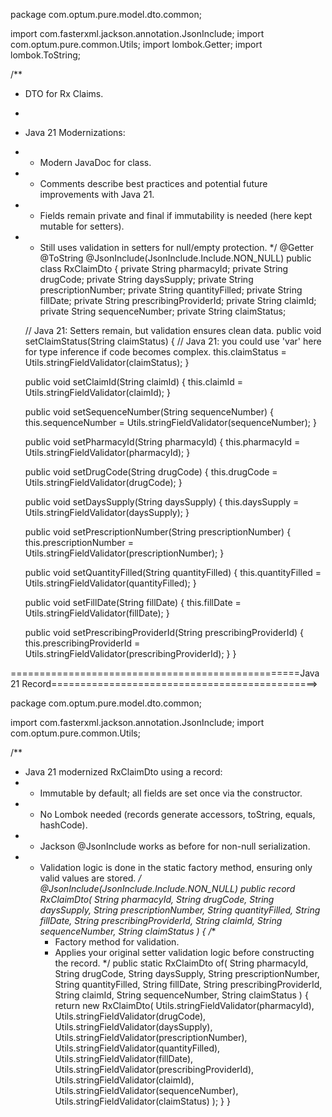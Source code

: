 package com.optum.pure.model.dto.common;

import com.fasterxml.jackson.annotation.JsonInclude;
import com.optum.pure.common.Utils;
import lombok.Getter;
import lombok.ToString;

/**
 * DTO for Rx Claims.
 *
 * Java 21 Modernizations:
 * - Modern JavaDoc for class.
 * - Comments describe best practices and potential future improvements with Java 21.
 * - Fields remain private and final if immutability is needed (here kept mutable for setters).
 * - Still uses validation in setters for null/empty protection.
 */
@Getter
@ToString
@JsonInclude(JsonInclude.Include.NON_NULL)
public class RxClaimDto {
    private String pharmacyId;
    private String drugCode;
    private String daysSupply;
    private String prescriptionNumber;
    private String quantityFilled;
    private String fillDate;
    private String prescribingProviderId;
    private String claimId;
    private String sequenceNumber;
    private String claimStatus;

    // Java 21: Setters remain, but validation ensures clean data.
    public void setClaimStatus(String claimStatus) {
        // Java 21: you could use 'var' here for type inference if code becomes complex.
        this.claimStatus = Utils.stringFieldValidator(claimStatus);
    }

    public void setClaimId(String claimId) {
        this.claimId = Utils.stringFieldValidator(claimId);
    }

    public void setSequenceNumber(String sequenceNumber) {
        this.sequenceNumber = Utils.stringFieldValidator(sequenceNumber);
    }

    public void setPharmacyId(String pharmacyId) {
        this.pharmacyId = Utils.stringFieldValidator(pharmacyId);
    }

    public void setDrugCode(String drugCode) {
        this.drugCode = Utils.stringFieldValidator(drugCode);
    }

    public void setDaysSupply(String daysSupply) {
        this.daysSupply = Utils.stringFieldValidator(daysSupply);
    }

    public void setPrescriptionNumber(String prescriptionNumber) {
        this.prescriptionNumber = Utils.stringFieldValidator(prescriptionNumber);
    }

    public void setQuantityFilled(String quantityFilled) {
        this.quantityFilled = Utils.stringFieldValidator(quantityFilled);
    }

    public void setFillDate(String fillDate) {
        this.fillDate = Utils.stringFieldValidator(fillDate);
    }

    public void setPrescribingProviderId(String prescribingProviderId) {
        this.prescribingProviderId = Utils.stringFieldValidator(prescribingProviderId);
    }
}

==================================================Java 21 Record==============================================>

package com.optum.pure.model.dto.common;

import com.fasterxml.jackson.annotation.JsonInclude;
import com.optum.pure.common.Utils;

/**
 * Java 21 modernized RxClaimDto using a record:
 * - Immutable by default; all fields are set once via the constructor.
 * - No Lombok needed (records generate accessors, toString, equals, hashCode).
 * - Jackson @JsonInclude works as before for non-null serialization.
 * - Validation logic is done in the static factory method, ensuring only valid values are stored.
 */
@JsonInclude(JsonInclude.Include.NON_NULL)
public record RxClaimDto(
        String pharmacyId,
        String drugCode,
        String daysSupply,
        String prescriptionNumber,
        String quantityFilled,
        String fillDate,
        String prescribingProviderId,
        String claimId,
        String sequenceNumber,
        String claimStatus
) {
    /**
     * Factory method for validation.
     * Applies your original setter validation logic before constructing the record.
     */
    public static RxClaimDto of(
            String pharmacyId,
            String drugCode,
            String daysSupply,
            String prescriptionNumber,
            String quantityFilled,
            String fillDate,
            String prescribingProviderId,
            String claimId,
            String sequenceNumber,
            String claimStatus
    ) {
        return new RxClaimDto(
                Utils.stringFieldValidator(pharmacyId),
                Utils.stringFieldValidator(drugCode),
                Utils.stringFieldValidator(daysSupply),
                Utils.stringFieldValidator(prescriptionNumber),
                Utils.stringFieldValidator(quantityFilled),
                Utils.stringFieldValidator(fillDate),
                Utils.stringFieldValidator(prescribingProviderId),
                Utils.stringFieldValidator(claimId),
                Utils.stringFieldValidator(sequenceNumber),
                Utils.stringFieldValidator(claimStatus)
        );
    }
}
